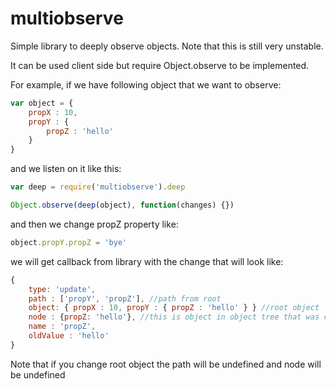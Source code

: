 # multiobserve

Simple library to deeply observe objects. Note that this is still very unstable.

It can be used client side but require Object.observe to be implemented.

For example, if we have following object that we want to observe:

```js
var object = {
    propX : 10,
    propY : {
        propZ : 'hello'
    }
}
```

and we listen on it like this:

```js
var deep = require('multiobserve').deep

Object.observe(deep(object), function(changes) {})
```

and then we change propZ property like:

```js
object.propY.propZ = 'bye'
```

we will get callback from library with the change that will look like:

```js
{
    type: 'update',
    path : ['propY', 'propZ'], //path from root
    object: { propX : 10, propY : { propZ : 'hello' } } //root object
    node : {propZ: 'hello'}, //this is object in object tree that was changed
    name : 'propZ',
    oldValue : 'hello'
}
```

Note that if you change root object the path will be undefined and node will be undefined

